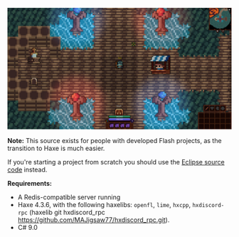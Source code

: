 ![Faer picture](https://github.com/flut2/faer/blob/main/faer.png?raw=true)

**Note:** 
This source exists for people with developed Flash projects, as the transition to Haxe is much easier.

If you're starting a project from scratch you should use the [Eclipse source code](https://github.com/flut2/eclipse) instead.

**Requirements:**
- A Redis-compatible server running
- Haxe 4.3.6, with the following haxelibs: ``openfl``, ``lime``, ``hxcpp``, ``hxdiscord-rpc`` (haxelib git hxdiscord_rpc https://github.com/MAJigsaw77/hxdiscord_rpc.git).
- C# 9.0
